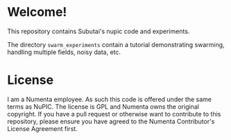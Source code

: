 Welcome!
========

This repository contains Subutai's nupic code and experiments.

The directory `swarm_experiments` contain a tutorial demonstrating swarming, handling multiple fields, noisy data, etc.


License
=======

I am a Numenta employee. As such this code is offered under the same terms as NuPIC. The license is GPL and Numenta owns the original copyright. If you have a pull request or otherwise want to contribute to this repository, please ensure you have agreed to the Numenta Contributor's License Agreement first.
